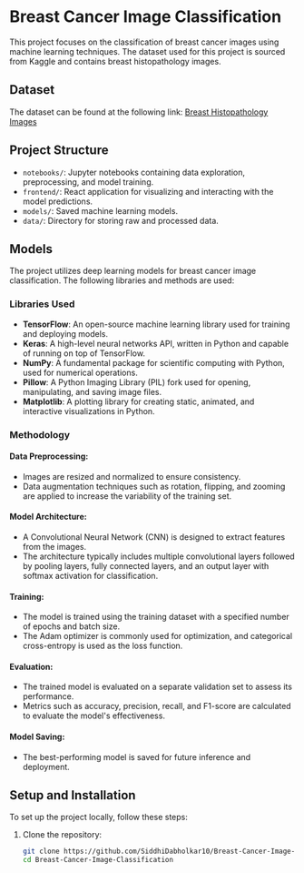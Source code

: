 # Breast Cancer Image Classification

This project focuses on the classification of breast cancer images using machine learning techniques. The dataset used for this project is sourced from Kaggle and contains breast histopathology images.

## Dataset
The dataset can be found at the following link: [Breast Histopathology Images](https://www.kaggle.com/datasets/paultimothymooney/breast-histopathology-images)

## Project Structure
- `notebooks/`: Jupyter notebooks containing data exploration, preprocessing, and model training.
- `frontend/`: React application for visualizing and interacting with the model predictions.
- `models/`: Saved machine learning models.
- `data/`: Directory for storing raw and processed data.

## Models
The project utilizes deep learning models for breast cancer image classification. The following libraries and methods are used:

### Libraries Used
- **TensorFlow**: An open-source machine learning library used for training and deploying models.
- **Keras**: A high-level neural networks API, written in Python and capable of running on top of TensorFlow.
- **NumPy**: A fundamental package for scientific computing with Python, used for numerical operations.
- **Pillow**: A Python Imaging Library (PIL) fork used for opening, manipulating, and saving image files.
- **Matplotlib**: A plotting library for creating static, animated, and interactive visualizations in Python.

### Methodology
#### Data Preprocessing:
- Images are resized and normalized to ensure consistency.
- Data augmentation techniques such as rotation, flipping, and zooming are applied to increase the variability of the training set.

#### Model Architecture:
- A Convolutional Neural Network (CNN) is designed to extract features from the images.
- The architecture typically includes multiple convolutional layers followed by pooling layers, fully connected layers, and an output layer with softmax activation for classification.

#### Training:
- The model is trained using the training dataset with a specified number of epochs and batch size.
- The Adam optimizer is commonly used for optimization, and categorical cross-entropy is used as the loss function.

#### Evaluation:
- The trained model is evaluated on a separate validation set to assess its performance.
- Metrics such as accuracy, precision, recall, and F1-score are calculated to evaluate the model's effectiveness.

#### Model Saving:
- The best-performing model is saved for future inference and deployment.

## Setup and Installation
To set up the project locally, follow these steps:

1. Clone the repository:
   ```bash
   git clone https://github.com/SiddhiDabholkar10/Breast-Cancer-Image-Classification.git
   cd Breast-Cancer-Image-Classification
